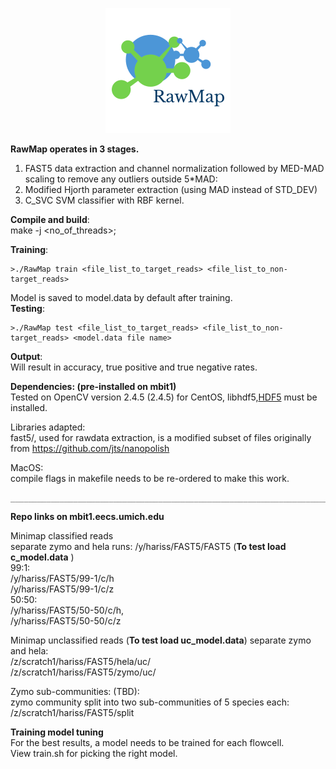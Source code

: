 <p align="center"> 
<img src="logo.png">
</p>

**RawMap operates in 3 stages.**
1. FAST5 data extraction and channel normalization followed by MED-MAD scaling to remove any outliers outside 5*MAD:  
2. Modified Hjorth parameter extraction (using MAD instead of STD_DEV)  
3. C_SVC SVM classifier with RBF kernel.  

**Compile and build**:  
make -j <no_of_threads>;

**Training**:
``````
>./RawMap train <file_list_to_target_reads> <file_list_to_non-target_reads>
```````
Model is saved to model.data by default after training.  
**Testing**:
```````
>./RawMap test <file_list_to_target_reads> <file_list_to_non-target_reads> <model.data file name>
```````

**Output**:  
Will result in accuracy, true positive and true negative rates.

**Dependencies: (pre-installed on mbit1)**  
Tested on OpenCV version 2.4.5 (2.4.5) for CentOS, 
libhdf5,[HDF5](https://www.hdfgroup.org/downloads/hdf5/) must be installed. 


Libraries adapted:  
fast5/, used for rawdata extraction, is a modified subset of  files originally from https://github.com/jts/nanopolish


MacOS:  
compile flags in makefile needs to be re-ordered to make this work.

```````
__________________________________________________________________________________________________________________
```````
**Repo links on mbit1.eecs.umich.edu**  

Minimap classified reads  
separate zymo and hela runs: /y/hariss/FAST5/FAST5 (**To test load c_model.data**  )   
99:1:  
/y/hariss/FAST5/99-1/c/h  
/y/hariss/FAST5/99-1/c/z  
50:50:  
/y/hariss/FAST5/50-50/c/h,  
/y/hariss/FAST5/50-50/c/z  


Minimap unclassified reads (**To test load uc_model.data**)
separate zymo and hela:   
/z/scratch1/hariss/FAST5/hela/uc/      
/z/scratch1/hariss/FAST5/zymo/uc/  

Zymo sub-communities: (TBD):  
zymo community split into two sub-communities of 5 species each: /z/scratch1/hariss/FAST5/split    

**Training model tuning**    
For the best results, a model needs to be trained for each flowcell.  
View train.sh for picking the right model.  
